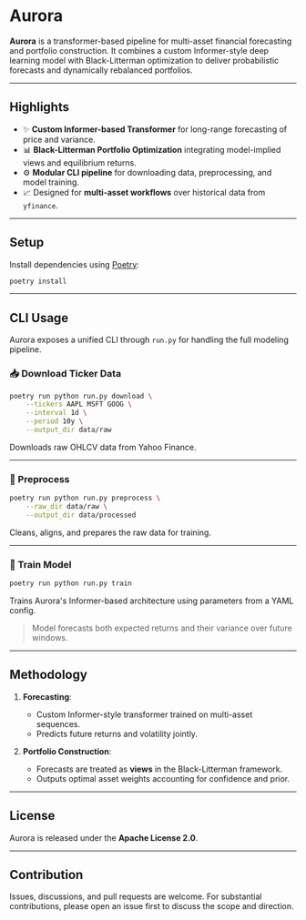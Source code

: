 # Aurora

**Aurora** is a transformer-based pipeline for multi-asset financial forecasting and portfolio construction. It combines a custom Informer-style deep learning model with Black-Litterman optimization to deliver probabilistic forecasts and dynamically rebalanced portfolios.

---

## Highlights

* ✨ **Custom Informer-based Transformer** for long-range forecasting of price and variance.
* 📊 **Black-Litterman Portfolio Optimization** integrating model-implied views and equilibrium returns.
* ⚙️ **Modular CLI pipeline** for downloading data, preprocessing, and model training.
* 📈 Designed for **multi-asset workflows** over historical data from `yfinance`.

---

## Setup

Install dependencies using [Poetry](https://python-poetry.org/):

```bash
poetry install
```

---

## CLI Usage

Aurora exposes a unified CLI through `run.py` for handling the full modeling pipeline.

### 📥 Download Ticker Data

```bash
poetry run python run.py download \
    --tickers AAPL MSFT GOOG \
    --interval 1d \
    --period 10y \
    --output_dir data/raw
```

Downloads raw OHLCV data from Yahoo Finance.

---

### 🧼 Preprocess

```bash
poetry run python run.py preprocess \
    --raw_dir data/raw \
    --output_dir data/processed
```

Cleans, aligns, and prepares the raw data for training.

---

### 🧠 Train Model

```bash
poetry run python run.py train
```

Trains Aurora's Informer-based architecture using parameters from a YAML config.

> Model forecasts both expected returns and their variance over future windows.

---

## Methodology

1. **Forecasting**:

   * Custom Informer-style transformer trained on multi-asset sequences.
   * Predicts future returns and volatility jointly.

2. **Portfolio Construction**:

   * Forecasts are treated as **views** in the Black-Litterman framework.
   * Outputs optimal asset weights accounting for confidence and prior.

---

## License

Aurora is released under the **Apache License 2.0**.

---

## Contribution

Issues, discussions, and pull requests are welcome. For substantial contributions, please open an issue first to discuss the scope and direction.

